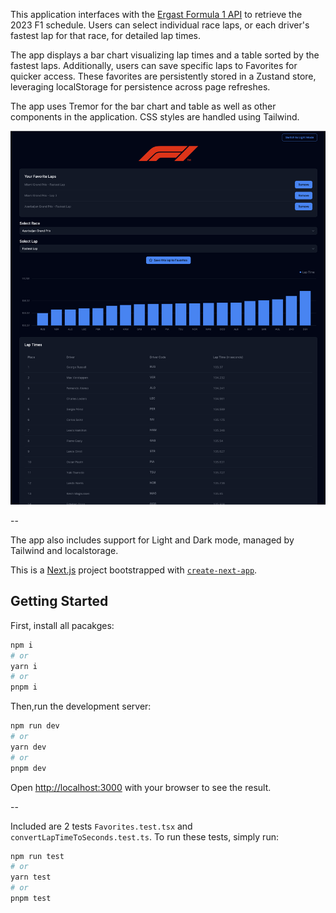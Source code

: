 This application interfaces with the [Ergast Formula 1 API](https://ergast.com/mrd/) to retrieve the 2023 F1 schedule. Users can select individual race laps, or each driver's fastest lap for that race, for detailed lap times.

The app displays a bar chart visualizing lap times and a table sorted by the fastest laps. Additionally, users can save specific laps to Favorites for quicker access. These favorites are persistently stored in a Zustand store, leveraging localStorage for persistence across page refreshes.

The app uses Tremor for the bar chart and table as well as other components in the application. CSS styles are handled using Tailwind.

![screenshot](./public/dark.png)

--

The app also includes support for Light and Dark mode, managed by Tailwind and localstorage.

This is a [Next.js](https://nextjs.org/) project bootstrapped with [`create-next-app`](https://github.com/vercel/next.js/tree/canary/packages/create-next-app).

## Getting Started

First, install all pacakges:

```bash
npm i
# or
yarn i
# or
pnpm i
```

Then,run the development server:

```bash
npm run dev
# or
yarn dev
# or
pnpm dev
```

Open [http://localhost:3000](http://localhost:3000) with your browser to see the result.

--

Included are 2 tests `Favorites.test.tsx` and `convertLapTimeToSeconds.test.ts`. To run these tests, simply run:

```bash
npm run test
# or
yarn test
# or
pnpm test
```

